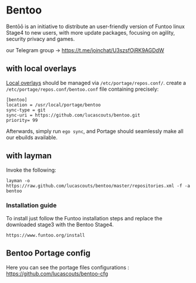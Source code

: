 # Bentoo

Bentōō is an initiative to distribute an user-friendly version of Funtoo linux Stage4 to new users, with more update packages, focusing on agility, security privacy and games.

our Telegram group -> https://t.me/joinchat/U3szsfOjRK9AGDdW

## with local overlays

[Local overlays](https://www.funtoo.org/Local_Overlay) should be managed via `/etc/portage/repos.conf/`.
create a `/etc/portage/repos.conf/bentoo.conf` file containing precisely:

```
[bentoo]
location = /usr/local/portage/bentoo
sync-type = git
sync-uri = https://github.com/lucascouts/bentoo.git
priority= 99
```

Afterwards, simply run `ego sync`, and Portage should seamlessly make all our ebuilds available.

## with layman

Invoke the following:

```
layman -o https://raw.github.com/lucascouts/bentoo/master/repositories.xml -f -a bentoo
```

### Installation guide

To install just follow the Funtoo installation steps and replace the downloaded stage3 with the Bentoo Stage4.
```
https://www.funtoo.org/install
```


## Bentoo Portage config

Here you can see the portage files configurations : https://github.com/lucascouts/bentoo-cfg

